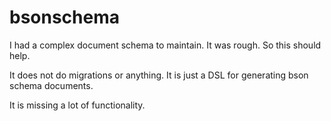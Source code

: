 # bsonschema

I had a complex document schema to maintain. It was rough. So this should help.

It does not do migrations or anything. It is just a DSL for generating bson schema documents.

It is missing a lot of functionality.
